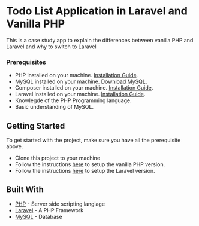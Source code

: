 # Todo List Application in Laravel and Vanilla PHP

This is a case study app to explain the differences between vanilla PHP and Laravel and why to switch to Laravel


### Prerequisites

* PHP installed on your machine. [Installation Guide](http://php.net/manual/en/install.php).
* MySQL installed on your machine. [Download MySQL](https://www.mysql.com/downloads/).
* Composer installed on your machine. [Installation Guide](https://getcomposer.org/download/).
* Laravel installed on your machine. [Installation Guide](https://laravel.com/docs/5.6/).
* Knowlegde of the PHP Programming language.
* Basic understanding of MySQL.

## Getting Started

To get started with the project, make sure you have all the prerequisite above.

* Clone this project to your machine
* Follow the instructions [here](https://github.com/neoighodaro-articles/todolist-demo/blob/master/vanilla/readme.md) to setup the vanilla PHP version.
* Follow the instructions [here](https://github.com/ichtrojan/neoighodaro-articles/todolist-demo/master/laravel/readme.md) to setup the Laravel version.


## Built With

* [PHP](http://php.net/) - Server side scripting langiage
* [Laravel](https://laravel.com) - A PHP Framework
* [MySQL](https://www.mysql.com) - Database

